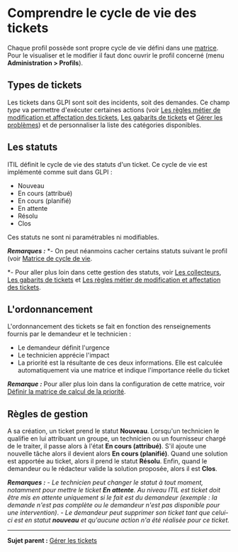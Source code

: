 Comprendre le cycle de vie des tickets
======================================

Chaque profil possède sont propre cycle de vie défini dans une [matrice](index.php?fr/04_Module_Assistance/03_Tickets/02_Matrice_de_cycle_de_vie.md). Pour le visualiser et le modifier il faut donc ouvrir le profil concerné (menu **Administration > Profils**).

Types de tickets
----------------
Les tickets dans GLPI sont soit des incidents, soit des demandes. Ce champ *type* va permettre d'exécuter certaines actions (voir [Les règles métier de modification et affectation des tickets](helpdesk_advanced_businessrules.html "Les règles métier de modification et affectation des tickets"),
[Les gabarits de tickets](helpdesk_advanced_templates.html "Les gabarits de tickets") et
[Gérer les problèmes](helpdesk_advanced_problems.html "La gestion des problèmes"))
et de personnaliser la liste des catégories disponibles.


Les statuts
-----------
ITIL définit le cycle de vie des statuts d'un ticket. Ce cycle de vie est implémenté comme suit dans GLPI :
-   Nouveau
-   En cours (attribué)
-   En cours (planifié)
-   En attente
-   Résolu
-   Clos

Ces statuts ne sont ni paramétrables ni modifiables.

***Remarques :*** 
*- On peut néanmoins cacher certains statuts suivant le profil (voir [Matrice de cycle de vie](index.php?fr/04_Module_Assistance/04_Tickets/02_Matrice_de_cycle_de_vie.md).

*- Pour aller plus loin dans cette gestion des statuts, voir [Les collecteurs](helpdesk_advanced_collectors.html "Les collecteurs"),
[Les gabarits de tickets](helpdesk_advanced_templates.html "Les gabarits de tickets") et
[Les règles métier de modification et affectation des
tickets](helpdesk_advanced_businessrules.html "Les règles métier de modification et affectation des tickets").

L'ordonnancement
----------------
L'ordonnancement des tickets se fait en fonction des renseignements fournis par le demandeur et le technicien :

-   Le demandeur définit l'urgence
-   Le technicien apprécie l'impact
-   La priorité est la résultante de ces deux informations. Elle est calculée automatiquement via une matrice et indique l'importance     réelle du ticket

***Remarque :*** Pour aller plus loin dans la configuration de cette matrice, voir [Définir la matrice de calcul de la priorité](index.php?fr/04_Module_Assistance/03_Définir_la_matrice_de_calcul_de_la_priorité.md "Configurer la matrice d'attribution des priorités en fonction de l'urgence et de l'impact : limiter les niveaux d'urgence et d'impact disponibles.").

Règles de gestion
-----------------
A sa création, un ticket prend le statut **Nouveau**. 
Lorsqu'un technicien le qualifie en lui attribuant un groupe, un technicien ou un fournisseur chargé de le traiter, il passe alors à l'état **En cours (attribué)**. 
S'il ajoute une nouvelle tâche alors il devient alors **En cours (planifié)**. 
Quand une solution est apportée au ticket, alors il prend le statut **Résolu**. 
Enfin, quand le demandeur ou le rédacteur valide la solution proposée, alors il est **Clos**.

***Remarques :***
*- Le technicien peut changer le statut à tout moment, notamment pour mettre le ticket **En attente**. Au niveau ITIL est ticket doit être mis en attente uniquement si le fait est du demandeur (exemple : la demande n'est pas complète ou le demandeur n'est pas disponible pour une intervention)*.
*- Le demandeur peut supprimer son ticket tant que celui-ci est en statut **nouveau** et qu'aucune action n'a été réalisée pour ce ticket.*


--------
**Sujet parent :** [Gérer les
tickets](../glpi/helpdesk_ticket.html "Les tickets dans GLPI, caractéristiques et utilisation")
